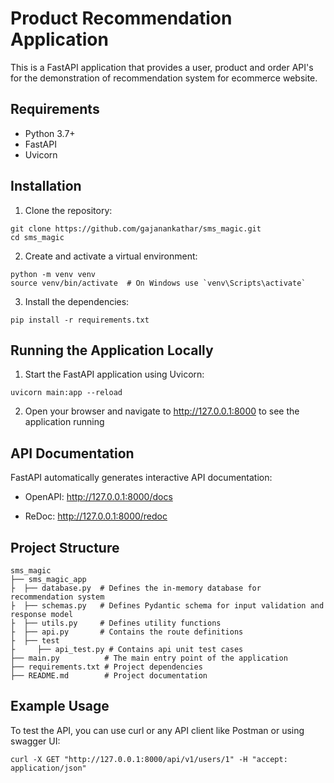 # Product Recommendation Application

This is a FastAPI application that provides a user, product and order API's for the demonstration 
of recommendation system for ecommerce website.

## Requirements

- Python 3.7+
- FastAPI
- Uvicorn

## Installation

1. Clone the repository:

```
git clone https://github.com/gajanankathar/sms_magic.git
cd sms_magic
```

2. Create and activate a virtual environment:

```
python -m venv venv
source venv/bin/activate  # On Windows use `venv\Scripts\activate`
```

3. Install the dependencies:

```
pip install -r requirements.txt
```

## Running the Application Locally

1. Start the FastAPI application using Uvicorn:

```
uvicorn main:app --reload
```

2. Open your browser and navigate to http://127.0.0.1:8000 to see the application running

## API Documentation

FastAPI automatically generates interactive API documentation:

- OpenAPI: http://127.0.0.1:8000/docs

- ReDoc: http://127.0.0.1:8000/redoc

## Project Structure

```
sms_magic
├── sms_magic_app
├  ├── database.py  # Defines the in-memory database for recommendation system
├  ├── schemas.py   # Defines Pydantic schema for input validation and response model
├  ├── utils.py     # Defines utility functions
├  ├── api.py       # Contains the route definitions
├  ├── test
├     ├── api_test.py # Contains api unit test cases
├── main.py          # The main entry point of the application
├── requirements.txt # Project dependencies
├── README.md        # Project documentation

```

## Example Usage

To test the API, you can use curl or any API client like Postman or using swagger UI:

```
curl -X GET "http://127.0.0.1:8000/api/v1/users/1" -H "accept: application/json"
```
